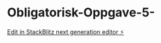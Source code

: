 # Obligatorisk-Oppgave-5-

[Edit in StackBlitz next generation editor ⚡️](https://stackblitz.com/~/github.com/PeterBuvik/Obligatorisk-Oppgave-5-)
